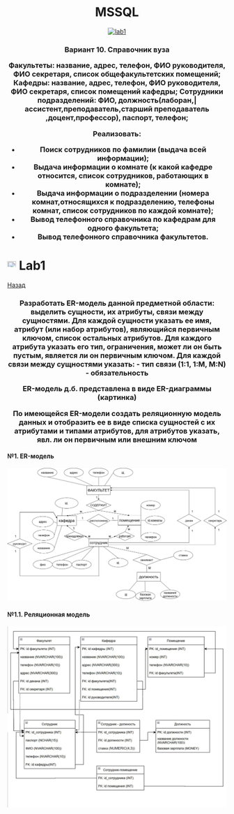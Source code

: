 <h1 name="content" align="center"><a href="">
</a> MSSQL</h1>

<p align="center">
  <a href="#-lab1"><img alt="lab1" src="https://img.shields.io/badge/Lab1-blue"></a> 
</p>
<h3 align="center">
  <a href="#client"></a>
  Вариант 10. Справочник вуза
  
Факультеты: название, адрес, телефон, ФИО руководителя,  ФИО секретаря, список общефакультетских  помещений;
Кафедры: название, адрес, телефон, ФИО руководителя,  ФИО секретаря, список помещений кафедры;
Сотрудники подразделений: ФИО,  должность(лаборан,|ассистент,преподаватель,старший преподаватель ,доцент,профессор),  паспорт, телефон;

Реализовать:
- Поиск сотрудников по фамилии (выдача всей информации);
- Выдача информации о комнате (к какой кафедре относится, список сотрудников, работающих в комнате);
- Выдача информации о подразделении (номера комнат,относящихся к подразделению, телефоны комнат, список сотрудников по каждой комнате);
- Вывод телефонного справочника по кафедрам для одного факультета;
- Вывод телефонного справочника факультетов.

</h3>

# <img src="https://github.com/user-attachments/assets/e080adec-6af7-4bd2-b232-d43cb37024ac" width="20" height="20"/> Lab1
[Назад](#content)
<h3 align="center">
  <a href="#client"></a>
  Разработать ER-модель данной предметной области: выделить сущности, их атрибуты, связи между сущностями. 
Для каждой сущности указать ее имя, атрибут (или набор атрибутов), являющийся первичным ключом, список остальных атрибутов.
Для каждого атрибута указать его тип, ограничения, может ли он быть пустым, является ли он первичным ключом.
Для каждой связи между сущностями указать: 
- тип связи (1:1, 1:M, M:N)
- обязательность

ER-модель д.б. представлена в виде ER-диаграммы (картинка)

По имеющейся ER-модели создать реляционную модель данных и отобразить ее в виде списка сущностей с их атрибутами и типами атрибутов,  для атрибутов указать, явл. ли он первичным или внешним ключом 
</h3>


#### №1. ER-модель
![image](/pictures/er.png)

#### №1.1. Реляционная модель
![image](/pictures/REL.jpg)


